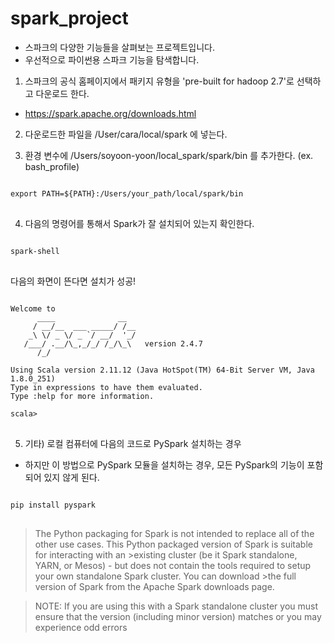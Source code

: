 spark_project
=============

* 스파크의 다양한 기능들을 살펴보는 프로젝트입니다.
* 우선적으로 파이썬용 스파크 기능을 탐색합니다.



1. 스파크의 공식 홈페이지에서 패키지 유형을 'pre-built for hadoop 2.7'로 선택하고 다운로드 한다.
 * https://spark.apache.org/downloads.html


2. 다운로드한 파일을 /User/cara/local/spark 에 넣는다.

3. 환경 변수에 /Users/soyoon-yoon/local_spark/spark/bin 를 추가한다. (ex. bash_profile)

<pre>
<code>
export PATH=${PATH}:/Users/your_path/local/spark/bin
</code>
</pre>

4. 다음의 명령어를 통해서 Spark가 잘 설치되어 있는지 확인한다. 
<pre>
<code>
spark-shell
</code>
</pre>

다음의 화면이 뜬다면 설치가 성공!

<pre>
<code>
Welcome to
      ____              __
     / __/__  ___ _____/ /__
    _\ \/ _ \/ _ `/ __/  '_/
   /___/ .__/\_,_/_/ /_/\_\   version 2.4.7
      /_/
         
Using Scala version 2.11.12 (Java HotSpot(TM) 64-Bit Server VM, Java 1.8.0_251)
Type in expressions to have them evaluated.
Type :help for more information.

scala>
</code>
</pre>


5. 기타) 로컬 컴퓨터에 다음의 코드로 PySpark 설치하는 경우
 * 하지만 이 방법으로 PySpark 모듈을 설치하는 경우, 모든 PySpark의 기능이 포함되어 있지 않게 된다. 
 
<pre>
<code>
pip install pyspark 
</code>
</pre>


>The Python packaging for Spark is not intended to replace all of the other use cases. This Python packaged version of Spark is suitable for interacting with an >existing cluster (be it Spark standalone, YARN, or Mesos) - but does not contain the tools required to setup your own standalone Spark cluster. You can download >the full version of Spark from the Apache Spark downloads page.

>NOTE: If you are using this with a Spark standalone cluster you must ensure that the version (including minor version) matches or you may experience odd errors



